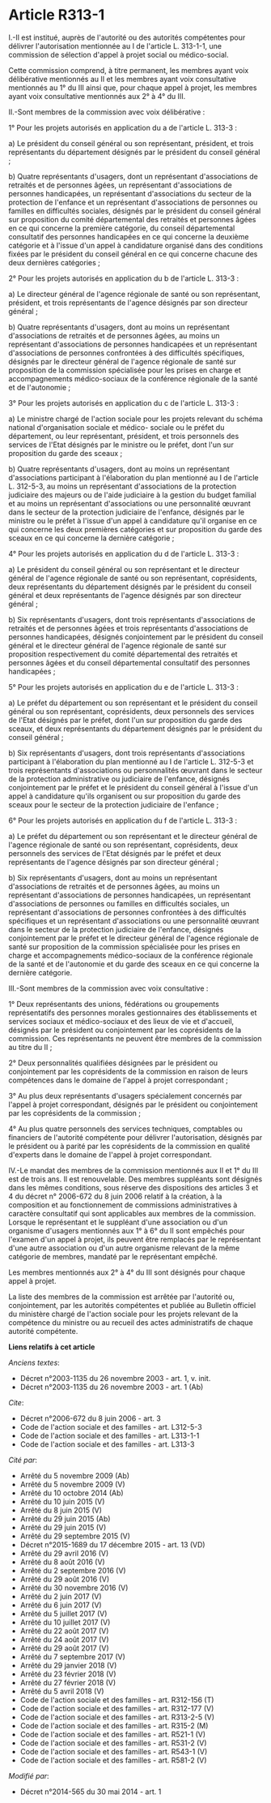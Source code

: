 # Article R313-1

I.-Il est institué, auprès de l'autorité ou des autorités compétentes pour délivrer l'autorisation mentionnée au I de
l'article L. 313-1-1, une commission de sélection d'appel à projet social ou médico-social. 

Cette commission comprend, à titre permanent, les membres ayant voix délibérative mentionnés au II et les membres ayant voix
consultative mentionnés au 1° du III ainsi que, pour chaque appel à projet, les membres ayant voix consultative mentionnés
aux 2° à 4° du III. 

II.-Sont membres de la commission avec voix délibérative : 

1° Pour les projets autorisés en application du a de l'article L. 313-3 : 

a) Le président du conseil général ou son représentant, président, et trois représentants du département désignés par le
président du conseil général ; 

b) Quatre représentants d'usagers, dont un représentant d'associations de retraités et de personnes âgées, un représentant
d'associations de personnes handicapées, un représentant d'associations du secteur de la protection de l'enfance et un
représentant d'associations de personnes ou familles en difficultés sociales, désignés par le président du conseil général
sur proposition du comité départemental des retraités et personnes âgées en ce qui concerne la première catégorie, du conseil
départemental consultatif des personnes handicapées en ce qui concerne la deuxième catégorie et à l'issue d'un appel à
candidature organisé dans des conditions fixées par le président du conseil général en ce qui concerne chacune des deux
dernières catégories ; 

2° Pour les projets autorisés en application du b de l'article L. 313-3 : 

a) Le directeur général de l'agence régionale de santé ou son représentant, président, et trois représentants de l'agence
désignés par son directeur général ; 

b) Quatre représentants d'usagers, dont au moins un représentant d'associations de retraités et de personnes âgées, au moins
un représentant d'associations de personnes handicapées et un représentant d'associations de personnes confrontées à des
difficultés spécifiques, désignés par le directeur général de l'agence régionale de santé sur proposition de la commission
spécialisée pour les prises en charge et accompagnements médico-sociaux de la conférence régionale de la santé et de
l'autonomie ; 

3° Pour les projets autorisés en application du c de l'article L. 313-3 : 

a) Le ministre chargé de l'action sociale pour les projets relevant du schéma national d'organisation sociale et médico-
sociale ou le préfet du département, ou leur représentant, président, et trois personnels des services de l'Etat désignés par
le ministre ou le préfet, dont l'un sur proposition du garde des sceaux ; 

b) Quatre représentants d'usagers, dont au moins un représentant d'associations participant à l'élaboration du plan mentionné
au I de l'article L. 312-5-3, au moins un représentant d'associations de la protection judiciaire des majeurs ou de l'aide
judiciaire à la gestion du budget familial et au moins un représentant d'associations ou une personnalité œuvrant dans le
secteur de la protection judiciaire de l'enfance, désignés par le ministre ou le préfet à l'issue d'un appel à candidature
qu'il organise en ce qui concerne les deux premières catégories et sur proposition du garde des sceaux en ce qui concerne la
dernière catégorie ; 

4° Pour les projets autorisés en application du d de l'article L. 313-3 : 

a) Le président du conseil général ou son représentant et le directeur général de l'agence régionale de santé ou son
représentant, coprésidents, deux représentants du département désignés par le président du conseil général et deux
représentants de l'agence désignés par son directeur général ; 

b) Six représentants d'usagers, dont trois représentants d'associations de retraités et de personnes âgées et trois
représentants d'associations de personnes handicapées, désignés conjointement par le président du conseil général et le
directeur général de l'agence régionale de santé sur proposition respectivement du comité départemental des retraités et
personnes âgées et du conseil départemental consultatif des personnes handicapées ; 

5° Pour les projets autorisés en application du e de l'article L. 313-3 : 

a) Le préfet du département ou son représentant et le président du conseil général ou son représentant, coprésidents, deux
personnels des services de l'Etat désignés par le préfet, dont l'un sur proposition du garde des sceaux, et deux
représentants du département désignés par le président du conseil général ; 

b) Six représentants d'usagers, dont trois représentants d'associations participant à l'élaboration du plan mentionné au I de
l'article L. 312-5-3 et trois représentants d'associations ou personnalités œuvrant dans le secteur de la protection
administrative ou judiciaire de l'enfance, désignés conjointement par le préfet et le président du conseil général à l'issue
d'un appel à candidature qu'ils organisent ou sur proposition du garde des sceaux pour le secteur de la protection judiciaire
de l'enfance ; 

6° Pour les projets autorisés en application du f de l'article L. 313-3 : 

a) Le préfet du département ou son représentant et le directeur général de l'agence régionale de santé ou son représentant,
coprésidents, deux personnels des services de l'Etat désignés par le préfet et deux représentants de l'agence désignés par
son directeur général ; 

b) Six représentants d'usagers, dont au moins un représentant d'associations de retraités et de personnes âgées, au moins un
représentant d'associations de personnes handicapées, un représentant d'associations de personnes ou familles en difficultés
sociales, un représentant d'associations de personnes confrontées à des difficultés spécifiques et un représentant
d'associations ou une personnalité œuvrant dans le secteur de la protection judiciaire de l'enfance, désignés conjointement
par le préfet et le directeur général de l'agence régionale de santé sur proposition de la commission spécialisée pour les
prises en charge et accompagnements médico-sociaux de la conférence régionale de la santé et de l'autonomie et du garde des
sceaux en ce qui concerne la dernière catégorie. 

III.-Sont membres de la commission avec voix consultative : 

1° Deux représentants des unions, fédérations ou groupements représentatifs des personnes morales gestionnaires des
établissements et services sociaux et médico-sociaux et des lieux de vie et d'accueil, désignés par le président ou
conjointement par les coprésidents de la commission. Ces représentants ne peuvent être membres de la commission au titre du
II ; 

2° Deux personnalités qualifiées désignées par le président ou conjointement par les coprésidents de la commission en raison
de leurs compétences dans le domaine de l'appel à projet correspondant ; 

3° Au plus deux représentants d'usagers spécialement concernés par l'appel à projet correspondant, désignés par le président
ou conjointement par les coprésidents de la commission ; 

4° Au plus quatre personnels des services techniques, comptables ou financiers de l'autorité compétente pour délivrer
l'autorisation, désignés par le président ou à parité par les coprésidents de la commission en qualité d'experts dans le
domaine de l'appel à projet correspondant. 

IV.-Le mandat des membres de la commission mentionnés aux II et 1° du III est de trois ans. Il est renouvelable. Des membres
suppléants sont désignés dans les mêmes conditions, sous réserve des dispositions des articles 3 et 4 du décret n° 2006-672
du 8 juin 2006 relatif à la création, à la composition et au fonctionnement de commissions administratives à caractère
consultatif qui sont applicables aux membres de la commission. Lorsque le représentant et le suppléant d'une association ou
d'un organisme d'usagers mentionnés aux 1° à 6° du II sont empêchés pour l'examen d'un appel à projet, ils peuvent être
remplacés par le représentant d'une autre association ou d'un autre organisme relevant de la même catégorie de membres,
mandaté par le représentant empêché. 

Les membres mentionnés aux 2° à 4° du III sont désignés pour chaque appel à projet. 

La liste des membres de la commission est arrêtée par l'autorité ou, conjointement, par les autorités compétentes et publiée
au Bulletin officiel du ministère chargé de l'action sociale pour les projets relevant de la compétence du ministre ou au
recueil des actes administratifs de chaque autorité compétente.

**Liens relatifs à cet article**

_Anciens textes_:

  - Décret n°2003-1135 du 26 novembre 2003 - art. 1, v. init.
  - Décret n°2003-1135 du 26 novembre 2003 - art. 1 (Ab)

_Cite_:

  - Décret n°2006-672 du 8 juin 2006 - art. 3
  - Code de l'action sociale et des familles - art. L312-5-3
  - Code de l'action sociale et des familles - art. L313-1-1
  - Code de l'action sociale et des familles - art. L313-3

_Cité par_:

  - Arrêté du 5 novembre 2009 (Ab)
  - Arrêté du 5 novembre 2009 (V)
  - Arrêté du 10 octobre 2014 (Ab)
  - Arrêté du 10 juin 2015 (V)
  - Arrêté du 8 juin 2015 (V)
  - Arrêté du 29 juin 2015 (Ab)
  - Arrêté du 29 juin 2015 (V)
  - Arrêté du 29 septembre 2015 (V)
  - Décret n°2015-1689 du 17 décembre 2015 - art. 13 (VD)
  - Arrêté du 29 avril 2016 (V)
  - Arrêté du 8 août 2016 (V)
  - Arrêté du 2 septembre 2016 (V)
  - Arrêté du 29 août 2016 (V)
  - Arrêté du 30 novembre 2016 (V)
  - Arrêté du 2 juin 2017 (V)
  - Arrêté du 6 juin 2017 (V)
  - Arrêté du 5 juillet 2017 (V)
  - Arrêté du 10 juillet 2017 (V)
  - Arrêté du 22 août 2017 (V)
  - Arrêté du 24 août 2017 (V)
  - Arrêté du 29 août 2017 (V)
  - Arrêté du 7 septembre 2017 (V)
  - Arrêté du 29 janvier 2018 (V)
  - Arrêté du 23 février 2018 (V)
  - Arrêté du 27 février 2018 (V)
  - Arrêté du 5 avril 2018 (V)
  - Code de l'action sociale et des familles - art. R312-156 (T)
  - Code de l'action sociale et des familles - art. R312-177 (V)
  - Code de l'action sociale et des familles - art. R313-2-5 (V)
  - Code de l'action sociale et des familles - art. R315-2 (M)
  - Code de l'action sociale et des familles - art. R521-1 (V)
  - Code de l'action sociale et des familles - art. R531-2 (V)
  - Code de l'action sociale et des familles - art. R543-1 (V)
  - Code de l'action sociale et des familles - art. R581-2 (V)

_Modifié par_:

  - Décret n°2014-565 du 30 mai 2014 - art. 1
